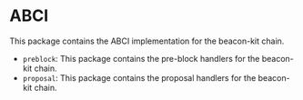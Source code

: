 # ABCI

This package contains the ABCI implementation for the beacon-kit chain.

* `preblock`: This package contains the pre-block handlers for the beacon-kit chain.
* `proposal`: This package contains the proposal handlers for the beacon-kit chain.
